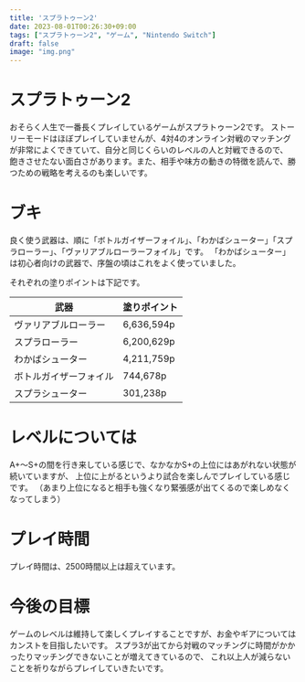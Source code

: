 ```yaml
---
title: 'スプラトゥーン2'
date: 2023-08-01T00:26:30+09:00
tags: ["スプラトゥーン2", "ゲーム", "Nintendo Switch"]
draft: false
image: "img.png"
---
```


# スプラトゥーン2
おそらく人生で一番長くプレイしているゲームがスプラトゥーン2です。
ストーリーモードはほぼプレイしていませんが、4対4のオンライン対戦のマッチングが非常によくできていて、自分と同じくらいのレベルの人と対戦できるので、
飽きさせたない面白さがあります。また、相手や味方の動きの特徴を読んで、勝つための戦略を考えるのも楽しいです。

# ブキ
良く使う武器は、順に「ボトルガイザーフォイル」、「わかばシューター」「スプラローラー」、「ヴァリアブルローラーフォイル」です。
「わかばシューター」は初心者向けの武器で、序盤の頃はこれをよく使っていました。

それぞれの塗りポイントは下記です。

| 武器 | 塗りポイント |
| ---- | ---- |
| ヴァリアブルローラー | 6,636,594p |
| スプラローラー | 6,200,629p |
| わかばシューター | 4,211,759p |
| ボトルガイザーフォイル | 744,678p |
| スプラシューター | 301,238p |

# レベルについては
A+～S+の間を行き来している感じで、なかなかS+の上位にはあがれない状態が続いていますが、
上位に上がるというより試合を楽しんでプレイしている感じです。
（あまり上位になると相手も強くなり緊張感が出てくるので楽しめなくなってしまう）

# プレイ時間
プレイ時間は、2500時間以上は超えています。

# 今後の目標
ゲームのレベルは維持して楽しくプレイすることですが、お金やギアについてはカンストを目指したいです。
スプラ3が出てから対戦のマッチングに時間がかかったりマッチングできないことが増えてきているので、
これ以上人が減らないことを祈りながらプレイしていきたいです。